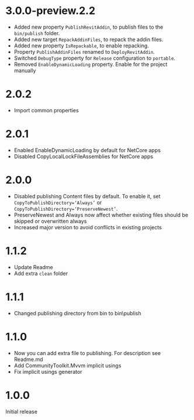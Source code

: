 # 3.0.0-preview.2.2

- Added new property `PublishRevitAddin`, to publish files to the `bin/publish` folder.
- Added new target `RepackAddinFiles`, to repack the addin files.
- Added new property `IsRepackable`, to enable repacking.
- Property `PublishAddinFiles` renamed to `DeployRevitAddin`.
- Switched `DebugType` property for `Release` configuration to `portable`.
- Removed `EnableDynamicLoading` property. Enable for the project manually

# 2.0.2

- Import common properties

# 2.0.1

- Enabled EnableDynamicLoading by default for NetCore apps
- Disabled CopyLocalLockFileAssemblies for NetCore apps

# 2.0.0

- Disabled publishing Content files by default. To enable it, set `CopyToPublishDirectory=‘Always’` or `CopyToPublishDirectory=‘PreserveNewest’`.
- PreserveNewest and Always now affect whether existing files should be skipped or overwritten always
- Increased major version to avoid conflicts in existing projects

# 1.1.2

- Update Readme
- Add extra `clean` folder

# 1.1.1

- Changed publishing directory from bin to bin\publish

# 1.1.0

- Now you can add extra file to publishing. For description see Readme.md
- Add CommunityToolkit.Mvvm implicit usings
- Fix implicit usings generator

# 1.0.0

Initial release